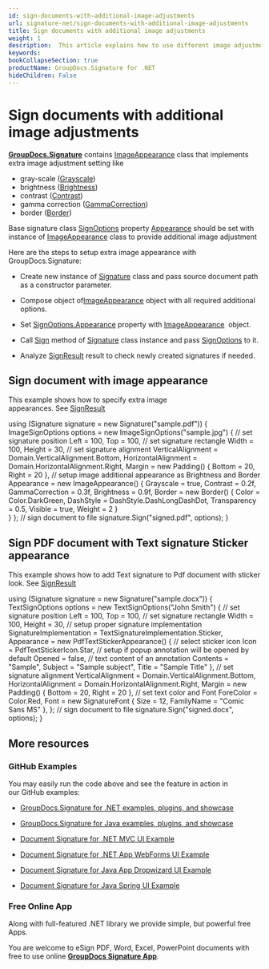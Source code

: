 ```yaml
---
id: sign-documents-with-additional-image-adjustments
url: signature-net/sign-documents-with-additional-image-adjustments
title: Sign documents with additional image adjustments
weight: 1
description:  This article explains how to use different image adjustment with electronic signatures on document page.
keywords: 
bookCollapseSection: true
productName: GroupDocs.Signature for .NET
hideChildren: False
---
```


# Sign documents with additional image adjustments

[**GroupDocs.Signature**](https://products.groupdocs.com/signature/net) contains [ImageAppearance](https://apireference.groupdocs.com/net/signature/groupdocs.signature.options.appearances/imageappearance) class that implements extra image adjustment setting like

*   gray-scale ([Grayscale](https://apireference.groupdocs.com/net/signature/groupdocs.signature.options.appearances/imageappearance/properties/grayscale))
*   brightness ([Brightness](https://apireference.groupdocs.com/net/signature/groupdocs.signature.options.appearances/imageappearance/properties/brightness))
*   contrast ([Contrast](https://apireference.groupdocs.com/net/signature/groupdocs.signature.options.appearances/imageappearance/properties/contrast))
*   gamma correction ([GammaCorrection](https://apireference.groupdocs.com/net/signature/groupdocs.signature.options.appearances/imageappearance/properties/gammacorrection))
*   border ([Border](https://apireference.groupdocs.com/net/signature/groupdocs.signature.options.appearances/imageappearance/properties/border))

Base signature class [SignOptions](https://apireference.groupdocs.com/net/signature/groupdocs.signature.options/signoptions) property [Appearance](https://apireference.groupdocs.com/net/signature/groupdocs.signature.options/signoptions/properties/appearance) should be set with instance of [ImageAppearance](https://apireference.groupdocs.com/net/signature/groupdocs.signature.options.appearances/imageappearance) class to provide additional image adjustment

Here are the steps to setup extra image appearance with GroupDocs.Signature:

*   Create new instance of [Signature](https://apireference.groupdocs.com/net/signature/groupdocs.signature/signature) class and pass source document path as a constructor parameter.
    
*   Compose object of[ImageAppearance](https://apireference.groupdocs.com/net/signature/groupdocs.signature.options.appearances/imageappearance) object with all required additional options.
    
*   Set [SignOptions.Appearance](https://apireference.groupdocs.com/net/signature/groupdocs.signature.options/signoptions/properties/appearance) property with [ImageAppearance](https://apireference.groupdocs.com/net/signature/groupdocs.signature.options.appearances/imageappearance)  object.  
    
*   Call [Sign](https://apireference.groupdocs.com/net/signature/groupdocs.signature/signature/methods/sign) method of [Signature](https://apireference.groupdocs.com/net/signature/groupdocs.signature/signature) class instance and pass [SignOptions](https://apireference.groupdocs.com/net/signature/groupdocs.signature.options/signoptions) to it.
    
*   Analyze [SignResult](https://apireference.groupdocs.com/net/signature/groupdocs.signature.domain/signresult) result to check newly created signatures if needed.

## Sign document with image appearance

This example shows how to specify extra image appearances. See [SignResult](https://apireference.groupdocs.com/net/signature/groupdocs.signature.domain/signresult)

using (Signature signature = new Signature("sample.pdf"))
{
    ImageSignOptions options = new ImageSignOptions("sample.jpg")
    {
        // set signature position 
        Left = 100,
        Top = 100,
        // set signature rectangle
        Width = 100,
        Height = 30,
        // set signature alignment
        VerticalAlignment = Domain.VerticalAlignment.Bottom,
        HorizontalAlignment = Domain.HorizontalAlignment.Right,
        Margin = new Padding() { Bottom = 20, Right = 20 },
        // setup image additional appearance as Brightness and Border
        Appearance = new ImageAppearance()
        {
            Grayscale = true,
            Contrast = 0.2f,
            GammaCorrection = 0.3f,
            Brightness = 0.9f,
            Border = new Border()
            {
                Color = Color.DarkGreen,
                DashStyle = DashStyle.DashLongDashDot,
                Transparency = 0.5,
                Visible = true,
                Weight = 2
            }                        
        }
    };
    // sign document to file
    signature.Sign("signed.pdf", options);
}

## Sign PDF document with Text signature Sticker appearance

This example shows how to add Text signature to Pdf document with sticker look. See [SignResult](https://apireference.groupdocs.com/net/signature/groupdocs.signature.domain/signresult)

using (Signature signature = new Signature("sample.docx"))
{
    TextSignOptions options = new TextSignOptions("John Smith")
    {
        // set signature position 
        Left = 100,
        Top = 100,
        // set signature rectangle
        Width = 100,
        Height = 30,
        // setup proper signature implementation
        SignatureImplementation = TextSignatureImplementation.Sticker,
        Appearance = new PdfTextStickerAppearance()
        {
            // select sticker icon
            Icon = PdfTextStickerIcon.Star,
            // setup if popup annotation will be opened by default
            Opened = false,
            // text content of an annotation
            Contents = "Sample",
            Subject = "Sample subject",
            Title = "Sample Title"
        },
        // set signature alignment
        VerticalAlignment = Domain.VerticalAlignment.Bottom,
        HorizontalAlignment = Domain.HorizontalAlignment.Right,
        Margin = new Padding() { Bottom = 20, Right = 20 },
        // set text color and Font
        ForeColor = Color.Red,
        Font = new SignatureFont { Size = 12, FamilyName = "Comic Sans MS" },
    };
    // sign document to file
    signature.Sign("signed.docx", options);
}

## More resources

### GitHub Examples 

You may easily run the code above and see the feature in action in our GitHub examples:

*   [GroupDocs.Signature for .NET examples, plugins, and showcase](https://github.com/groupdocs-signature/GroupDocs.Signature-for-.NET)
    
*   [GroupDocs.Signature for Java examples, plugins, and showcase](https://github.com/groupdocs-signature/GroupDocs.Signature-for-Java)
    
*   [Document Signature for .NET MVC UI Example](https://github.com/groupdocs-signature/GroupDocs.Signature-for-.NET-MVC) 
    
*   [Document Signature for .NET App WebForms UI Example](https://github.com/groupdocs-signature/GroupDocs.Signature-for-.NET-WebForms)
    
*   [Document Signature for Java App Dropwizard UI Example](https://github.com/groupdocs-signature/GroupDocs.Signature-for-Java-Dropwizard)
    
*   [Document Signature for Java Spring UI Example](https://github.com/groupdocs-signature/GroupDocs.Signature-for-Java-Spring)
    

### Free Online App 

Along with full-featured .NET library we provide simple, but powerful free Apps.

You are welcome to eSign PDF, Word, Excel, PowerPoint documents with free to use online **[GroupDocs Signature App](https://products.groupdocs.app/signature)**.

